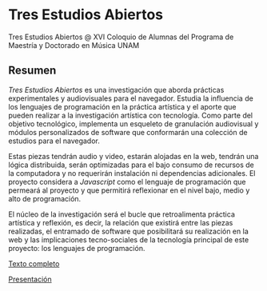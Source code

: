 
# Tres Estudios Abiertos 

Tres Estudios Abiertos @ XVI Coloquio de Alumnas del Programa de Maestría y Doctorado en Música UNAM

## Resumen

*Tres Estudios Abiertos* es una investigación que aborda prácticas experimentales y audiovisuales para el navegador. Estudia la influencia de los lenguajes de programación en la práctica artística y el aporte que pueden realizar a la investigación artística con tecnología. Como parte del objetivo tecnológico, implementa un esqueleto de granulación audiovisual y módulos personalizados de software que conformarán una colección de estudios para el navegador. 

Estas piezas tendrán audio y video, estarán alojadas en la web, tendrán una lógica distribuida, serán optimizadas para el bajo consumo de recursos de la computadora y no requerirán instalación ni dependencias adicionales. El proyecto considera a *Javascript* como el lenguaje de programación que permeará al proyecto y que permitirá reflexionar en el nivel bajo, medio y alto de programación.

El núcleo de la investigación será el bucle que retroalimenta práctica artística y reflexión, es decir, la relación que existirá entre las piezas realizadas, el entramado de software que posibilitará su realización en la web y las implicaciones tecno-sociales de la tecnología principal de este proyecto: los lenguajes de programación. 

[Texto completo](https://github.com/EmilioOcelotl/tres-estudios-abiertos/blob/main/coloquioPMDM21/textoCompleto/textoCompleto.pdf)

[Presentación](https://github.com/EmilioOcelotl/tres-estudios-abiertos/blob/main/coloquioPMDM21/presentacion/tres-estudios-abiertos.org)


